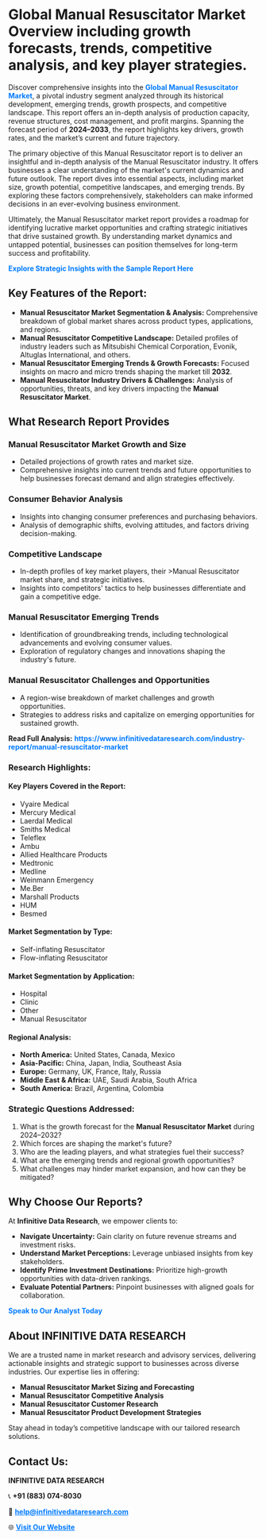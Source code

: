 <h1>Global Manual Resuscitator Market Overview including growth forecasts, trends, competitive analysis, and key player strategies.</h1>
<p>
Discover comprehensive insights into the 
<a href="https://www.infinitivedataresearch.com/industry-report/manual-resuscitator-market" rel="dofollow" style="color: #007BFF; text-decoration: none;"><strong>Global Manual Resuscitator Market</strong></a>, a pivotal industry segment analyzed through its historical development, emerging trends, growth prospects, and competitive landscape. This report offers an in-depth analysis of production capacity, revenue structures, cost management, and profit margins. Spanning the forecast period of <strong>2024–2033</strong>, the report highlights key drivers, growth rates, and the market’s current and future trajectory.
</p>
<p>
The primary objective of this Manual Resuscitator report is to deliver an insightful and in-depth analysis of the Manual Resuscitator industry. It offers businesses a clear understanding of the market's current dynamics and future outlook. The report dives into essential aspects, including market size, growth potential, competitive landscapes, and emerging trends. By exploring these factors comprehensively, stakeholders can make informed decisions in an ever-evolving business environment.
</p>
<p>
Ultimately, the Manual Resuscitator market report provides a roadmap for identifying lucrative market opportunities and crafting strategic initiatives that drive sustained growth. By understanding market dynamics and untapped potential, businesses can position themselves for long-term success and profitability.
</p>
<p>
<a href="https://www.infinitivedataresearch.com/request-sample/reportId=110588" style="color: #007BFF; text-decoration: none;"><strong>Explore Strategic Insights with the Sample Report Here</strong></a>
</p>

<h2>Key Features of the Report:</h2>
<ul>
<li><strong>Manual Resuscitator Market Segmentation & Analysis:</strong> Comprehensive breakdown of global market shares across product types, applications, and regions.</li>
<li><strong>Manual Resuscitator Competitive Landscape:</strong> Detailed profiles of industry leaders such as Mitsubishi Chemical Corporation, Evonik, Altuglas International, and others.</li>
<li><strong>Manual Resuscitator Emerging Trends & Growth Forecasts:</strong> Focused insights on macro and micro trends shaping the market till <strong>2032</strong>.</li>
<li><strong>Manual Resuscitator Industry Drivers & Challenges:</strong> Analysis of opportunities, threats, and key drivers impacting the <strong>Manual Resuscitator Market</strong>.</li>
</ul>

<h2>What Research Report Provides</h2>
<h3>Manual Resuscitator Market Growth and Size</h3>
<ul>
<li>Detailed projections of growth rates and market size.</li>
<li>Comprehensive insights into current trends and future opportunities to help businesses forecast demand and align strategies effectively.</li>
</ul>

<h3>Consumer Behavior Analysis</h3>
<ul>
<li>Insights into changing consumer preferences and purchasing behaviors.</li>
<li>Analysis of demographic shifts, evolving attitudes, and factors driving decision-making.</li>
</ul>

<h3>Competitive Landscape</h3>
<ul>
<li>In-depth profiles of key market players, their >Manual Resuscitator market share, and strategic initiatives.</li>
<li>Insights into competitors' tactics to help businesses differentiate and gain a competitive edge.</li>
</ul>

<h3>Manual Resuscitator Emerging Trends</h3>
<ul>
<li>Identification of groundbreaking trends, including technological advancements and evolving consumer values.</li>
<li>Exploration of regulatory changes and innovations shaping the industry's future.</li>
</ul>

<h3>Manual Resuscitator Challenges and Opportunities</h3>
<ul>
<li>A region-wise breakdown of market challenges and growth opportunities.</li>
<li>Strategies to address risks and capitalize on emerging opportunities for sustained growth.</li>
</ul>
<p><strong>Read Full Analysis:</strong> <a href="https://www.infinitivedataresearch.com/industry-report/manual-resuscitator-market" rel="dofollow" style="color: #007BFF; text-decoration: none;"><strong>https://www.infinitivedataresearch.com/industry-report/manual-resuscitator-market</strong></a></p>
<h3>Research Highlights:</h3>
<h4>Key Players Covered in the Report:</h4>
<ul><li>Vyaire Medical</li><li>Mercury Medical</li><li>Laerdal Medical</li><li>Smiths Medical</li><li>Teleflex</li><li>Ambu</li><li>Allied Healthcare Products</li><li>Medtronic</li><li>Medline</li><li>Weinmann Emergency</li><li>Me.Ber</li><li>Marshall Products</li><li>HUM</li><li>Besmed</li></ul>
<h4>Market Segmentation by Type:</h4>
<ul><li>Self-inflating Resuscitator</li><li>Flow-inflating Resuscitator</li></ul>
<h4>Market Segmentation by Application:</h4>
<ul><li>Hospital</li><li>Clinic</li><li>Other</li><li>Manual Resuscitator</li></ul>

<h4>Regional Analysis:</h4>
<ul>
<li><strong>North America:</strong> United States, Canada, Mexico</li>
<li><strong>Asia-Pacific:</strong> China, Japan, India, Southeast Asia</li>
<li><strong>Europe:</strong> Germany, UK, France, Italy, Russia</li>
<li><strong>Middle East & Africa:</strong> UAE, Saudi Arabia, South Africa</li>
<li><strong>South America:</strong> Brazil, Argentina, Colombia</li>
</ul>

<h3>Strategic Questions Addressed:</h3>
<ol>
<li>What is the growth forecast for the <strong>Manual Resuscitator Market</strong> during 2024–2032?</li>
<li>Which forces are shaping the market's future?</li>
<li>Who are the leading players, and what strategies fuel their success?</li>
<li>What are the emerging trends and regional growth opportunities?</li>
<li>What challenges may hinder market expansion, and how can they be mitigated?</li>
</ol>

<h2>Why Choose Our Reports?</h2>
<p>At <strong>Infinitive Data Research</strong>, we empower clients to:</p>
<ul>
<li><strong>Navigate Uncertainty:</strong> Gain clarity on future revenue streams and investment risks.</li>
<li><strong>Understand Market Perceptions:</strong> Leverage unbiased insights from key stakeholders.</li>
<li><strong>Identify Prime Investment Destinations:</strong> Prioritize high-growth opportunities with data-driven rankings.</li>
<li><strong>Evaluate Potential Partners:</strong> Pinpoint businesses with aligned goals for collaboration.</li>
</ul>
<p><a href="https://www.infinitivedataresearch.com/industry-report/manual-resuscitator-market" rel="dofollow" style="color: #007BFF; text-decoration: none;"><strong>Speak to Our Analyst Today</strong></a></p>

<h2>About INFINITIVE DATA RESEARCH</h2>
<p>We are a trusted name in market research and advisory services, delivering actionable insights and strategic support to businesses across diverse industries. Our expertise lies in offering:</p>
<ul>
<li><strong>Manual Resuscitator Market Sizing and Forecasting</strong></li>
<li><strong>Manual Resuscitator Competitive Analysis</strong></li>
<li><strong>Manual Resuscitator Customer Research</strong></li>
<li><strong>Manual Resuscitator Product Development Strategies</strong></li>
</ul>
<p>Stay ahead in today’s competitive landscape with our tailored research solutions.</p>

<h2>Contact Us:</h2>
<p><strong>INFINITIVE DATA RESEARCH</strong></p>
<p>📞 <strong>+91 (883) 074-8030</strong></p>
<p>📧 <strong><a href="mailto:help@infinitivedataresearch.com" style="color: #007BFF;">help@infinitivedataresearch.com</a></strong></p>
<p>🌐 <strong><a href="https://www.infinitivedataresearch.com" rel="dofollow" style="color: #007BFF;">Visit Our Website</a></strong></p>